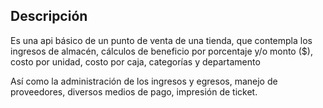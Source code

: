 ## Descripción

Es una api básico de un punto de venta de una tienda, que contempla los ingresos de almacén, cálculos de beneficio por porcentaje y/o monto ($), costo por unidad, costo por caja, categorías y departamento

Así como la administración de los ingresos y egresos, manejo de proveedores, diversos medios de pago, impresión de ticket.